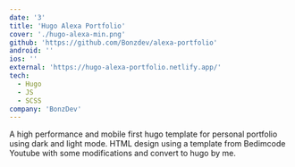 ```yaml
---
date: '3'
title: 'Hugo Alexa Portfolio'
cover: './hugo-alexa-min.png'
github: 'https://github.com/Bonzdev/alexa-portfolio'
android: ''
ios: ''
external: 'https://hugo-alexa-portfolio.netlify.app/'
tech:
  - Hugo
  - JS
  - SCSS
company: 'BonzDev'
---
```


A high performance and mobile first hugo template for personal portfolio using dark and light mode. HTML design using a template from Bedimcode Youtube with some modifications and convert to hugo by me.
